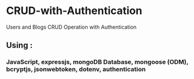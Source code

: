 # CRUD-with-Authentication
Users and Blogs CRUD Operation with Authentication
## Using : 
### JavaScript, expressjs, mongoDB Database, mongoose (ODM), bcryptjs, jsonwebtoken, dotenv, authentication
